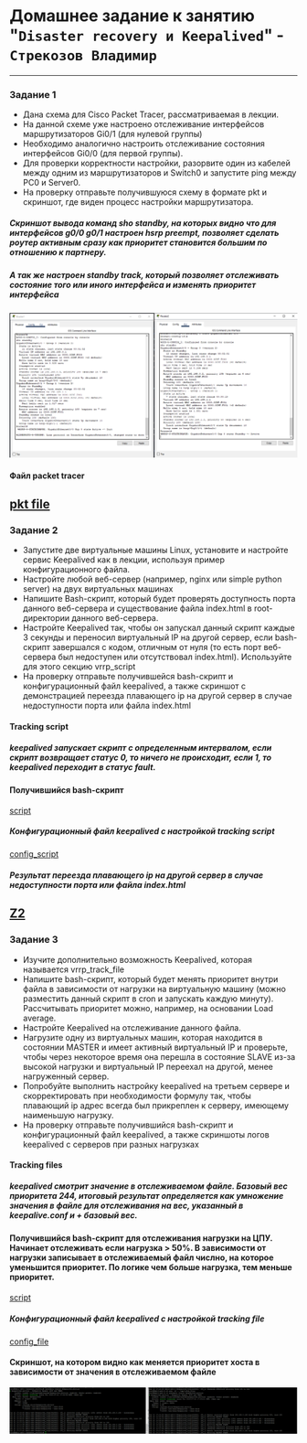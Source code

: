 # Домашнее задание к занятию "`Disaster recovery и Keepalived`" - `Стрекозов Владимир`
---

### Задание 1
* Дана схема для Cisco Packet Tracer, рассматриваемая в лекции.
* На данной схеме уже настроено отслеживание интерфейсов маршрутизаторов Gi0/1 (для нулевой группы)
* Необходимо аналогично настроить отслеживание состояния интерфейсов Gi0/0 (для первой группы).
* Для проверки корректности настройки, разорвите один из кабелей между одним из маршрутизаторов и Switch0 и запустите ping между PC0 и Server0.
* На проверку отправьте получившуюся схему в формате pkt и скриншот, где виден процесс настройки маршрутизатора.

##### Скриншот вывода команд sho standby, на которых видно что для интерфейсов g0/0 g0/1 настроен hsrp preempt, позволяет сделать роутер активным сразу как приоритет становится большим по отношению к партнеру.
##### А так же настроен  standby track, который позволяет отслеживать состояние того или иного интерфейса и изменять приоритет интерфейса
![Z1](https://github.com/Svalker1989/Disaster_recovery/blob/main/Z1.PNG)
#### Файл packet tracer
[pkt file](https://github.com/Svalker1989/Disaster_recovery/blob/main/hsrp_advanced_Z1.pkt)
---

### Задание 2
* Запустите две виртуальные машины Linux, установите и настройте сервис Keepalived как в лекции, используя пример конфигурационного файла.
* Настройте любой веб-сервер (например, nginx или simple python server) на двух виртуальных машинах
* Напишите Bash-скрипт, который будет проверять доступность порта данного веб-сервера и существование файла index.html в root-директории данного веб-сервера.
* Настройте Keepalived так, чтобы он запускал данный скрипт каждые 3 секунды и переносил виртуальный IP на другой сервер, если bash-скрипт завершался с кодом, отличным от нуля (то есть порт веб-сервера был недоступен или отсутствовал index.html). Используйте для этого секцию vrrp_script
* На проверку отправьте получившейся bash-скрипт и конфигурационный файл keepalived, а также скриншот с демонстрацией переезда плавающего ip на другой сервер в случае недоступности порта или файла index.html

#### Tracking script
##### keepalived запускает скрипт с определенным интервалом, если скрипт возвращает статус 0, то ничего не происходит, если 1, то keepalived переходит в статус fault.
#### Получившийся bash-скрипт
[script](https://github.com/Svalker1989/Disaster_recovery/blob/main/nginx_recovery.sh)
##### Конфигурационный файл keepalived с настройкой tracking script
[config_script](https://github.com/Svalker1989/Disaster_recovery/blob/main/keepalived.conf)
##### Результат переезда плавающего ip на другой сервер в случае недоступности порта или файла index.html
[Z2](https://github.com/Svalker1989/Disaster_recovery/blob/main/Z2.PNG)
---

### Задание 3
* Изучите дополнительно возможность Keepalived, которая называется vrrp_track_file
* Напишите bash-скрипт, который будет менять приоритет внутри файла в зависимости от нагрузки на виртуальную машину (можно разместить данный скрипт в cron и запускать каждую минуту). Рассчитывать приоритет можно, например, на основании Load average.
* Настройте Keepalived на отслеживание данного файла.
* Нагрузите одну из виртуальных машин, которая находится в состоянии MASTER и имеет активный виртуальный IP и проверьте, чтобы через некоторое время она перешла в состояние SLAVE из-за высокой нагрузки и виртуальный IP переехал на другой, менее нагруженный сервер.
* Попробуйте выполнить настройку keepalived на третьем сервере и скорректировать при необходимости формулу так, чтобы плавающий ip адрес всегда был прикреплен к серверу, имеющему наименьшую нагрузку.
* На проверку отправьте получившийся bash-скрипт и конфигурационный файл keepalived, а также скриншоты логов keepalived с серверов при разных нагрузках

#### Tracking files
##### keepalived смотрит значение в отслеживаемом файле. Базовый вес приоритета 244, итоговый результат определяется как умножение значения в файле для отслеживания на вес, указанный в keepalive.conf и + базовый вес.
#### Получившийся bash-скрипт для отслеживания нагрузки на ЦПУ. Начинает отслеживать если нагрузка > 50%. В зависимости от нагрузки записывает в отслеживаемый файл числно, на которое уменьшится приоритет. По логике чем больше нагрузка, тем меньше приоритет.
[script](https://github.com/Svalker1989/Disaster_recovery/blob/main/track_script.sh)
##### Конфигурационный файл keepalived с настройкой tracking file
[config_file](https://github.com/Svalker1989/Disaster_recovery/blob/main/keepalived_track_file.conf)
#### Скриншот, на котором видно как меняется приоритет хоста в зависимости от значения в отслеживаемом файле
![Z3](https://github.com/Svalker1989/Disaster_recovery/blob/main/Z3.PNG)
